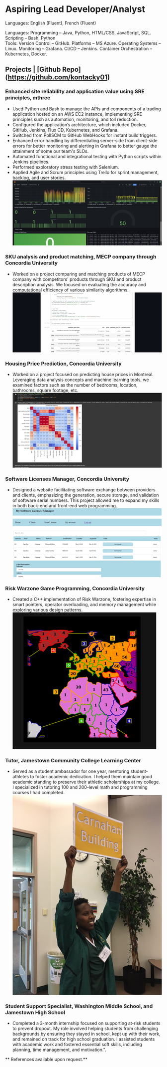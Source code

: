 # Aspiring Lead Developer/Analyst

Languages: English (Fluent), French (Fluent)

Languages: Programming – Java, Python, HTML/CSS, JavaScript, SQL. Scripting – Bash, Python <br>
Tools: Version Control – GitHub. Platforms – MS Azure. Operating Systems – Linux. Monitoring – Grafana. CI/CD – Jenkins. Container Orchestration – Kubernetes, Docker.

## Projects | [Github Repo] (https://github.com/kontacky01)
### Enhanced site reliability and application value using SRE principles, mthree
- Used Python and Bash to manage the APIs and components of a trading application hosted on an AWS EC2 instance, implementing SRE principles such as automation, monitoring, and toil reduction.
- Configured the application’s architecture, which included Docker, GitHub, Jenkins, Flux CD, Kubernetes, and Grafana.
- Switched from PollSCM to GitHub WebHooks for instant build triggers.
- Enhanced error handling by differentiating server-side from client-side errors for better monitoring and alerting in Grafana to better gauge the attainment of some our team's SLOs.
- Automated functional and integrational testing with Python scripts within Jenkins pipelines.
- Performed exploratory stress testing with Selenium.
- Applied Agile and Scrum principles using Trello for sprint management, backlog, and user stories.
![](/assets/proj5.png)

### SKU analysis and product matching, MECP company through Concordia University
- Worked on a project comparing and matching products of MECP company with competitors' products through SKU and product description analysis. We focused on evaluating the accuracy and computational efficiency of various similarity algorithms.
![](/assets/proj1.png)

### Housing Price Prediction, Concordia University
- Worked on a project focused on predicting house prices in Montreal. Leveraging data analysis concepts and machine learning tools, we examined factors such as the number of bedrooms, location, bathrooms, square footage, etc.
![](/assets/proj2.png)

### Software Licenses Manager, Concordia University
- Designed a website facilitating software exchange between providers and clients, emphasizing the generation, secure storage, and validation of software serial numbers. This project allowed me to expand my skills in both back-end and front-end web programming.
![](/assets/proj3.png)

### Risk Warzone Game Programming, Concordia University
- Created a C++ implementation of Risk Warzone, fostering expertise in smart pointers, operator overloading, and memory management while exploring various design patterns.
![](/assets/proj4.png)

### Tutor, Jamestown Community College Learning Center
- Served as a student ambassador for one year, mentoring student-athletes to foster academic dedication. I helped them maintain good academic standing to preserve their athletic scholarships at my college. I specialized in tutoring 100 and 200-level math and programming courses I had completed.
![](/assets/proj6.jpg)

### Student Support Specialist, Washington Middle School, and Jamestown High School
- Completed a 3-month internship focused on supporting at-risk students to prevent dropout. My role involved helping students from challenging backgrounds by ensuring they stayed in school, kept up with their work, and remained on track for high school graduation. I assisted students with academic work and fostered essential soft skills, including planning, time management, and motivation.". <br>

** References available upon request.**
